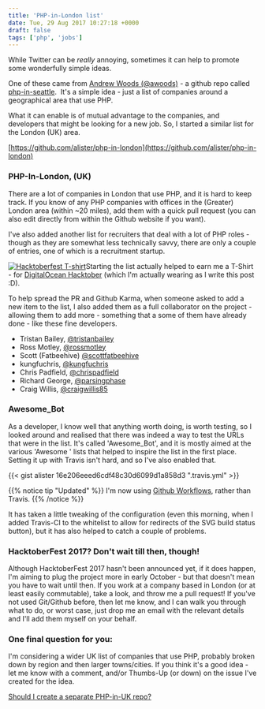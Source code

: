 ```yaml
---
title: 'PHP-in-London list'
date: Tue, 29 Aug 2017 10:27:18 +0000
draft: false
tags: ['php', 'jobs']
---
```


While Twitter can be _really_ annoying, sometimes it can help to promote some wonderfully simple ideas.

One of these came from [Andrew Woods (@awoods)](https://twitter.com/awoods/status/652204250408161280) - a github repo called [php-in-seattle](https://github.com/andrewwoods/php-in-seattle).  It's a simple idea - just a list of companies around a geographical area that use PHP.

What it can enable is of mutual advantage to the companies, and developers that might be looking for a new job. So, I started a similar list for the London (UK) area.

[https://github.com/alister/php-in-london](https://github.com/alister/php-in-london)

### PHP-In-London, (UK)

There are a lot of companies in London that use PHP, and it is hard to keep track. If you know of any PHP companies with offices in the (Greater) London area (within ~20 miles), add them with a quick pull request (you can also edit directly from within the Github website if you want).

I've also added another list for recruiters that deal with a lot of PHP roles - though as they are somewhat less technically savvy, there are only a couple of entries, one of which is a recruitment startup.

[![Hacktoberfest T-shirt](https://phpscaling.com/files/2017/08/hacktoberfest.300x200.jpg)](https://phpscaling.com/files/2017/08/hacktoberfest.300x200.jpg)Starting the list actually helped to earn me a T-Shirt - for [DigitalOcean Hacktober](https://hacktoberfest.digitalocean.com/) (which I'm actually wearing as I write this post :D).

To help spread the PR and Github Karma, when someone asked to add a new item to the list, I also added them as a full collaborator on the project - allowing them to add more - something that a some of them have already done - like these fine developers.

*   Tristan Bailey, [@tristanbailey](https://github.com/tristanbailey)
*   Ross Motley, [@rossmotley](https://github.com/rossmotley)
*   Scott (Fatbeehive) [@scottfatbeehive](https://github.com/scottfatbeehive)
*   kungfuchris, [@kungfuchris](https://github.com/kungfuchris)
*   Chris Padfield, [@chrispadfield](https://github.com/chrispadfield)
*   Richard George, [@parsingphase](https://github.com/parsingphase)
*   Craig Willis, [@craigwillis85](https://github.com/craigwillis85)

### Awesome_Bot

As a developer, I know well that anything worth doing, is worth testing, so I looked around and realised that there was indeed a way to test the URLs that were in the list. It's called 'Awesome_Bot', and it is mostly aimed at the various 'Awesome ' lists that helped to inspire the list in the first place. Setting it up with Travis isn't hard, and so I've also enabled that.

{{< gist alister 16e206eeed6cdf48c30d6099d1a858d3 ".travis.yml" >}}

{{% notice tip "Updated" %}}
I'm now using [Github Workflows](https://github.com/alister/php-in-london/blob/master/.github/workflows/is_awesome.yml), rather than Travis.
{{% /notice %}}


It has taken a little tweaking of the configuration (even this morning, when I added Travis-CI to the whitelist to allow for redirects of the SVG build status button), but it has also helped to catch a couple of problems.

### HacktoberFest 2017? Don't wait till then, though!

Although HacktoberFest 2017 hasn't been announced yet, if it does happen, I'm aiming to plug the project more in early October - but that doesn't mean you have to wait until then. If you work at a company based in London (or at least easily commutable), take a look, and throw me a pull request! If you've not used Git/Github before, then let me know, and I can walk you through what to do, or worst case, just drop me an email with the relevant details and I'll add them myself on your behalf.

### One final question for you:

I'm considering a wider UK list of companies that use PHP, probably broken down by region and then larger towns/cities. If you think it's a good idea - let me know with a comment, and/or Thumbs-Up (or down) on the issue I've created for the idea.

[Should I create a separate PHP-in-UK repo?](https://github.com/alister/php-in-london/issues/27)
